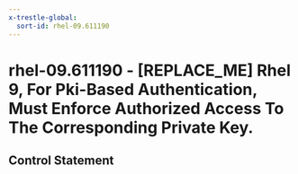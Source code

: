 ```yaml
---
x-trestle-global:
  sort-id: rhel-09.611190
---
```


# rhel-09.611190 - \[REPLACE_ME\] Rhel 9, For Pki-Based Authentication, Must Enforce Authorized Access To The Corresponding Private Key.

## Control Statement
